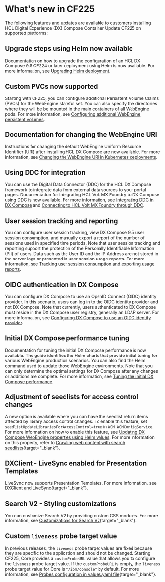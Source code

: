 # What's new in CF225

The following features and updates are available to customers installing HCL Digital Experience (DX) Compose Container Update CF225 on supported platforms:

## Upgrade steps using Helm now available

Documentation on how to upgrade the configuration of an HCL DX Compose 9.5 CF224 or later deployment using Helm is now available. For more information, see [Upgrading Helm deployment](../deploy_dx/install/kubernetes_deployment/update_helm_deployment.md).

## Custom PVCs now supported

Starting with CF225, you can configure additional Persistent Volume Claims (PVCs) for the WebEngine stateful set. You can also specify the directories where they will be be mounted in the main containers of all WebEngine pods. For more information, see [Configuring additional WebEngine persistent volumes](../deploy_dx/install/kubernetes_deployment/preparation/mandatory_tasks/prepare_persistent_volume_claims.md#configuring-additional-webengine-persistent-volumes).

## Documentation for changing the WebEngine URI

Instructions for changing the default WebEngine Uniform Resource Identifier (URI) after installing HCL DX Compose are now available. For more information, see [Changing the WebEngine URI in Kubernetes deployments](../deploy_dx/manage/cfg_webengine/changing_portal_uri_in_kubernetes.md).

## Using DDC for integration

You can use the Digital Data Connector (DDC) for the HCL DX Compose framework to integrate data from external data sources to your portal pages. Documentation for integrating HCL Volt MX Foundry to DX Compose using DDC is now available. For more information, see [Integrating DDC in DX Compose](../deploy_dx/manage/cfg_dx_compose/integrate_ddc/index.md) and [Connecting to HCL Volt MX Foundry through DDC](../deploy_dx/manage/cfg_dx_compose/integrate_ddc/integrating_voltmx_foundry/index.md).

## User session tracking and reporting

You can configure user session tracking, view DX Compose 9.5 user session consumption, and manually export a report of the number of sessions used in specified time periods. Note that user session tracking and reporting support the protection of the Personally Identifiable Information (PII) of users. Data such as the User ID and the IP Address are not stored in the server logs or presented in user session usage reports. For more information, see [Tracking user session consumption and exporting usage reports](../getting_started/download/export_usage_report.md).

## OIDC authentication in DX Compose

You can configure DX Compose to use an OpenID Connect (OIDC) identity provider. In this scenario, users can log in to the OIDC identity provider and not DX Compose. Note that currently, users authenticated to DX Compose must reside in the DX Compose user registry, generally an LDAP server. For more information, see [Configuring DX Compose to use an OIDC identity provider](../deploy_dx/manage/cfg_webengine/configure_compose_to_use_oidc.md).

## Initial DX Compose performance tuning

Documentation for tuning the initial DX Compose performance is now available. The guide identifies the Helm charts that provide initial tuning for various WebEngine production scenarios. You can also find the Helm command used to update those WebEngine environments. Note that you can only determine the optimal settings for DX Compose after any changes or additions are complete. For more information, see [Tuning the initial DX Compose performance](../deploy_dx/manage/cfg_webengine/tune_initial_portal_performance.md).

## Adjustment of seedlists for access control changes

A new option is available where you can have the seedlist return items affected by library access control changes. To enable this feature, set `seedlistUpdateLibrariesForAccessControl=true` in `WCM WCMConfigService`. For more information on how to enable this feature, see [Updating DX Compose WebEngine properties using Helm values](../deploy_dx/manage/cfg_webengine/update_properties_with_helm.md). For more information on this property, refer to [Crawling web content with search seedlists](https://help.hcl-software.com/digital-experience/9.5/latest/build_sites/search/crawling_webcontent_seedbase/){target="_blank"}.

## DXClient - LiveSync enabled for Presentation Templates

LiveSync now supports Presentation Templates. For more information, see [DXClient](https://help.hcl-software.com/digital-experience/9.5/latest/extend_dx/development_tools/dxclient/) and [LiveSync](https://help.hcl-software.com/digital-experience/9.5/latest/extend_dx/development_tools/dxclient/dxclient_artifact_types/livesync/){target="_blank"}.

## Search V2 - Styling customizations

You can customize Search V2 by providing custom CSS modules. For more information, see [Customizations for Search V2](https://help.hcl-software.com/digital-experience/9.5/latest/build_sites/search_v2/customizations/){target="_blank"}.

## Custom `liveness` probe target value

In previous releases, the `liveness` probe target values are fixed because they are specific to the application and should not be changed. Starting CF225, Core provides a `customProbeURL` value that allows you to configure the `liveness` probe target value. If the `customProbeURL` is empty, the `liveness` probe target value for Core is `"/ibm/console"` by default. For more information, see [Probes configuration in values.yaml file](https://help.hcl-software.com/digital-experience/9.5/latest/deployment/install/container/helm_deployment/preparation/mandatory_tasks/probes_configuration/){target="_blank"}.
